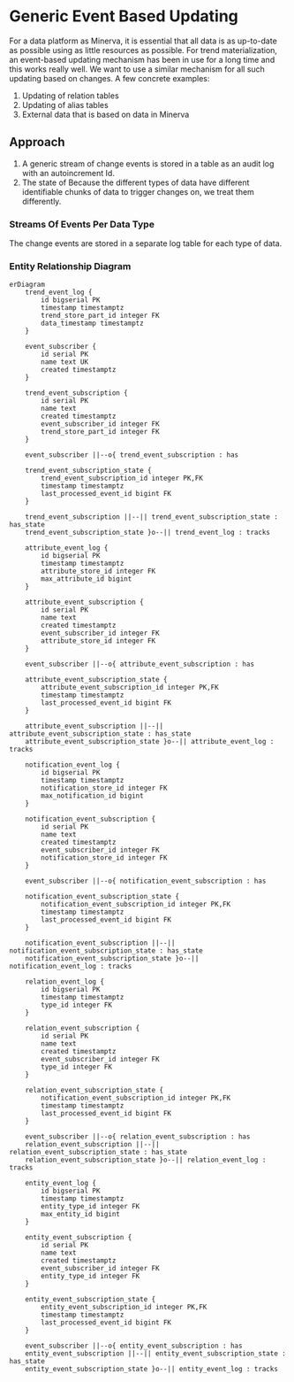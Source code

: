 # Generic Event Based Updating

For a data platform as Minerva, it is essential that all data is as up-to-date
as possible using as little resources as possible. For trend materialization,
an event-based updating mechanism has been in use for a long time and this
works really well. We want to use a similar mechanism for all such updating
based on changes. A few concrete examples:

1. Updating of relation tables
2. Updating of alias tables
3. External data that is based on data in Minerva

## Approach

1. A generic stream of change events is stored in a table as an audit log with an
   autoincrement Id.
2. The state of Because the different types of data have different identifiable chunks of
   data to trigger changes on, we treat them differently.


### Streams Of Events Per Data Type

The change events are stored in a separate log table for each type of data.

### Entity Relationship Diagram 

```mermaid
erDiagram
    trend_event_log {
        id bigserial PK
        timestamp timestamptz
        trend_store_part_id integer FK
        data_timestamp timestamptz
    }

    event_subscriber {
        id serial PK
        name text UK
        created timestamptz
    }
    
    trend_event_subscription {
        id serial PK
        name text
        created timestamptz
        event_subscriber_id integer FK
        trend_store_part_id integer FK
    }

    event_subscriber ||--o{ trend_event_subscription : has

    trend_event_subscription_state {
        trend_event_subscription_id integer PK,FK
        timestamp timestamptz
        last_processed_event_id bigint FK
    }

    trend_event_subscription ||--|| trend_event_subscription_state : has_state
    trend_event_subscription_state }o--|| trend_event_log : tracks

    attribute_event_log {
        id bigserial PK
        timestamp timestamptz
        attribute_store_id integer FK
        max_attribute_id bigint
    }
    
    attribute_event_subscription {
        id serial PK
        name text
        created timestamptz
        event_subscriber_id integer FK
        attribute_store_id integer FK
    }

    event_subscriber ||--o{ attribute_event_subscription : has

    attribute_event_subscription_state {
        attribute_event_subscription_id integer PK,FK
        timestamp timestamptz
        last_processed_event_id bigint FK
    }

    attribute_event_subscription ||--|| attribute_event_subscription_state : has_state
    attribute_event_subscription_state }o--|| attribute_event_log : tracks

    notification_event_log {
        id bigserial PK
        timestamp timestamptz
        notification_store_id integer FK
        max_notification_id bigint
    }

    notification_event_subscription {
        id serial PK
        name text
        created timestamptz
        event_subscriber_id integer FK
        notification_store_id integer FK
    }

    event_subscriber ||--o{ notification_event_subscription : has

    notification_event_subscription_state {
        notification_event_subscription_id integer PK,FK
        timestamp timestamptz
        last_processed_event_id bigint FK
    }

    notification_event_subscription ||--|| notification_event_subscription_state : has_state
    notification_event_subscription_state }o--|| notification_event_log : tracks

    relation_event_log {
        id bigserial PK
        timestamp timestamptz
        type_id integer FK
    }
        
    relation_event_subscription {
        id serial PK
        name text
        created timestamptz
        event_subscriber_id integer FK
        type_id integer FK
    }

    relation_event_subscription_state {
        notification_event_subscription_id integer PK,FK
        timestamp timestamptz
        last_processed_event_id bigint FK
    }

    event_subscriber ||--o{ relation_event_subscription : has
    relation_event_subscription ||--|| relation_event_subscription_state : has_state
    relation_event_subscription_state }o--|| relation_event_log : tracks

    entity_event_log {
        id bigserial PK
        timestamp timestamptz
        entity_type_id integer FK
        max_entity_id bigint
    }

    entity_event_subscription {
        id serial PK
        name text
        created timestamptz
        event_subscriber_id integer FK
        entity_type_id integer FK
    }

    entity_event_subscription_state {
        entity_event_subscription_id integer PK,FK
        timestamp timestamptz
        last_processed_event_id bigint FK
    }

    event_subscriber ||--o{ entity_event_subscription : has
    entity_event_subscription ||--|| entity_event_subscription_state : has_state
    entity_event_subscription_state }o--|| entity_event_log : tracks
```
